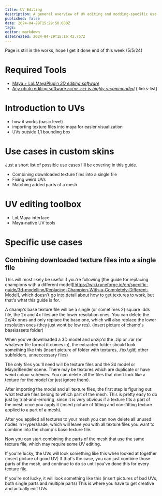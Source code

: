 ```yaml
---
title: UV Editing
description: A general overview of UV editing and modding-specific use cases of it
published: false
date: 2024-04-29T15:29:50.080Z
tags: 
editor: markdown
dateCreated: 2024-04-29T15:16:42.757Z
---
```


Page is still in the works, hope I get it done end of this week (5/5/24)

# Required Tools
- [Maya + LoLMayaPlugin *3D editing software*](https://wiki.runeforge.io/en/core-guides/tools/maya)
- [Any photo editing software *`paint.net` is highly recommended*](https://wiki.runeforge.io/en/core-guides/tools/paint-net)
{.links-list}

# Introduction to UVs
- how it works (basic level)
- importing texture files into maya for easier visualization
- UVs outside 1,1 bounding box

# Use cases in custom skins
Just a short list of possible use cases I'll be covering in this guide.
- Combining downloaded texture files into a single file
- Fixing weird UVs
- Matching added parts of a mesh

# UV editing toolbox
- LoLMaya interface
- Maya-native UV tools

# Specific use cases
## Combining downloaded texture files into a single file
This will most likely be useful if you're following [the guide for replacing champions with a different model][https://wiki.runeforge.io/en/specific-guide/3d-modelling/Replacing-Champion-With-a-Completely-Different-Model], which doesn't go into detail about how to get textures to work, but that's what this guide is for.

A champ's base texture file will be a single (or sometimes 2) square .dds file, the 2x and 4x files are the lower resolution ones. You can delete the 2x/4x ones and only replace the base one, which will also replace the lower resolution ones (they just wont be low res). (insert picture of champ's base\assets folder)

When you've downloaded a 3D model and unzip'd the .zip or .rar (or whatever file format it comes in), the extracted folder should look something like this
(insert picture of folder with textures, .fbx/.gltf, other subfolders, unneccessary files)

The only files you'll need will be texture files and the 3d model or Maya/Blender scene. There may be textures which are duplicate or have weird colour schemes.
You can delete all the files that don't look like a texture for the model (or just ignore them).

After importing the model and all texture files, the first step is figuring out what texture files belong to which part of the mesh. This is pretty easy to do just by trial-and-erroring, since it is very obvious if a texture fits a part of the mesh once you apply it (insert picture of fitting and non-fitting texture applied to a part of a mesh).

After you applied all textures to your mesh you can now delete all unused nodes in Hypershade, which will leave you with all texture files you want to combine into the champ's base texture file.

Now you can start combining the parts of the mesh that use the same texture file, which may require some UV editing.

If you're lucky, the UVs will look something like this when looked at together (insert picture of good UV)
If that's the case, you can just combine those parts of the mesh, and continue to do so until you've done this for every texture file.

If you're not lucky, it will look something like this (insert pictures of bad UVs, both single parts and multiple parts)
This is where you have to get creative and actually edit UVs